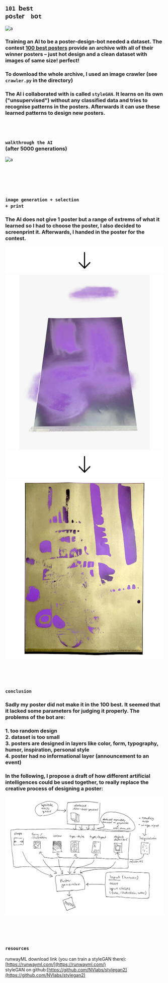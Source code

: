 ## `101`&nbsp;&nbsp;b`e`s`t` &nbsp;&nbsp;<br>`p`o`s`t`e`r &nbsp;&nbsp; `b`o`t`

![a](img/poster-archive-1.gif)

### Training an AI to be a poster-design-bot needed a dataset. The contest [100 best posters](https://100-beste-plakate.de/) provide an archive with all of their winner posters – just hot design and a clean dataset with images of same size! perfect!
### To download the whole archive, I used an image crawler (see `crawler.py` in the directory)


### The AI i collaborated with is called `styleGAN`. It learns on its own ("unsupervised") without any classified data and tries to recognise patterns in the posters. Afterwards it can use these learned patterns to design new posters.   
<br><br>

### `walkthrough the AI` <br> (after 5000 generations)
![a](img/poster-03.gif)    
<br><br><br><br><br>


### `image generation + selection` <br>`+ print`
### The AI does not give 1 poster but a range of extrems of what it learned so I had to choose the poster, I also decided to screenprint it. Afterwards, I handed in the poster for the contest. 


![a](img/arrow-down-3.jpg)   
![a](img/IMG_1021.jpg)   
![a](img/arrow-down-3.jpg)   
![a](img/IMG_1076-2.jpg)


<br><br><br>


### `conclusion`
### Sadly my poster did not make it in the 100 best. It seemed that it lacked some parameters for judging it properly. The problems of the bot are:   
### 1. too random design <br>2. dataset is too small <br>3. posters are designed in layers like color, form, typography, humor, inspiration, personal style <br>4. poster had no informational layer (announcement to an event)
### In the following, I propose a draft of how different artificial intelligences could be used together, to really replace the creative process of designing a poster:
![a](img/proposal-poster-bot.png)
<br><br><br><br><br>


### `resources`
runwayML download link (you can train a styleGAN there): [https://runwayml.com/](https://runwayml.com/)<br>
styleGAN on github:[https://github.com/NVlabs/stylegan2](https://github.com/NVlabs/stylegan2)
